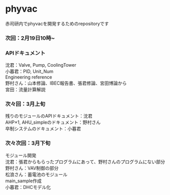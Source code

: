 # phyvac

赤司研内でphyvacを開発するためのrepositoryです

### 次回：2月19日10時~  
### APIドキュメント  
沈君：Valve, Pump, CoolingTower  
小暮君：PID, Unit_Num  
Engineering reference  
野村さん：山本修論、IBEC報告書、張君修論、宮田博論から  
宮田：流量計算解説  
### 次々回：3月上旬  
残りのモジュールのAPIドキュメント：沈君  
AHP×1, AHU_simpleのドキュメント：野村さん  
卒制システムのドキュメント：小暮君  
### 次々次回：3月下旬  
モジュール開発  
沈君：張君からもらったプログラムにあって、野村さんのプログラムにない部分  
野村さん：VAV制御の部分  
松浪さん：蓄電池のモジュール  
main_sample作成  
小暮君：DHCモデル化  

